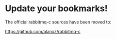 Update your bookmarks!
======================

The official rabbitmq-c sources have been moved to:

https://github.com/alanxz/rabbitmq-c
